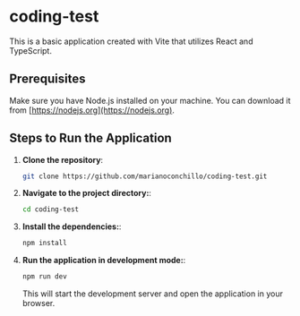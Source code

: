 # coding-test

This is a basic application created with Vite that utilizes React and TypeScript.

## Prerequisites

Make sure you have Node.js installed on your machine. You can download it from [https://nodejs.org](https://nodejs.org).

## Steps to Run the Application

1. **Clone the repository**:

   ```bash
   git clone https://github.com/marianoconchillo/coding-test.git

   ```

2. **Navigate to the project directory:**:

   ```bash
   cd coding-test

   ```

3. **Install the dependencies:**:

   ```bash
   npm install

   ```

4. **Run the application in development mode:**:

   ```bash
   npm run dev
   ```

   This will start the development server and open the application in your browser.
